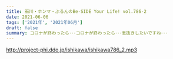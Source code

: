 ```yaml
---
title: 石川・ホンマ・ぶるんのBe-SIDE Your Life! vol.786-2
date: 2021-06-06
tags: ['2021年', '2021年06月']
draft: false
summary: コロナが終わったら･･･コロナが終わったら･･･息抜きしたいですね･･･
---
```


http://project-phi.ddo.jp/ishikawa/ishikawa786_2.mp3
